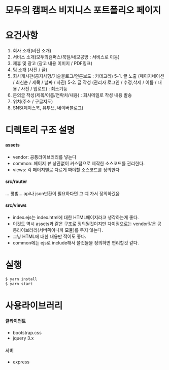 # 모두의 캠퍼스 비지니스 포트폴리오 페이지

# 요건사항

1. 회사 소개(비전 소개)
2. 서비스 소개(모두의캠퍼스/북딜/네모공방 : 서비스로 이동)
3. 제휴 및 광고 (광고 내용 이미지 / PDF링크)
4. 팀 소개 (사진 / 글)
5. 회사게시판(공지사항/기술블로그/언론보도 : 카테고리)
   5-1. 글 노출 (페이지네이션 / 최신순 / 제목 / 날짜 / 사진)
   5-2. 글 작성 (관리자 로그인 / 수정,삭제 / 이름 / 내용 / 사진 / 업로드) : 최소기능
6. 문의글 작성(제목/이름/연락처/내용) : 회사메일로 작성 내용 발송
7. 위치(주소 / 구글지도)
8. SNS(페이스북, 유투브, 네이버블로그)

# 디렉토리 구조 설명


#### assets
- vendor: 공통라이브러리를 넣는다
- common: 페이지 뷰 상관없이 커스텀으로 제작한 소스코드를 관리한다.
- views: 각 페이지별로 다르게 짜야할 소스코드를 정의한다

#### src/router
... 평범... api나 json반환이 필요하다면 그 떄 가서 정의하겠음

#### src/views
- index.ejs는 index.html에 대한 HTML페이지라고 생각하는게 좋다.
- 이것도 역시 assets과 같은 구조로 정의될것이지만 차이점으로는 vendor같은 공통라이브러리(서버쪽이니까 모듈)를 두지 않는다.
- 그냥 HTML에 대한 내용만 적어도 좋다.
- common에는 ejs로 include해서 쓸것들을 정의하면 편리할것 같다.

# 실행 

``` bash
$ yarn install
$ yarn start
```

# 사용라이브러리

#### 클라이언트

- bootstrap.css
- jquery 3.x

#### 서버

- express